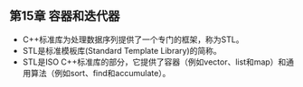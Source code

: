 ## 第15章 容器和迭代器
- C++标准库为处理数据序列提供了一个专门的框架，称为STL。
- STL是标准模板库(Standard Template Library)的简称。
- STL是ISO C++标准库的部分，它提供了容器（例如vector、list和map）和通用算法（例如sort、find和accumulate）。